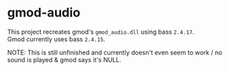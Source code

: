 # gmod-audio

This project recreates gmod's `gmod_audio.dll` using bass `2.4.17`.  
Gmod currently uses bass `2.4.15`.  

NOTE: This is still unfinished and currently doesn't even seem to work / no sound is played & gmod says it's NULL.  